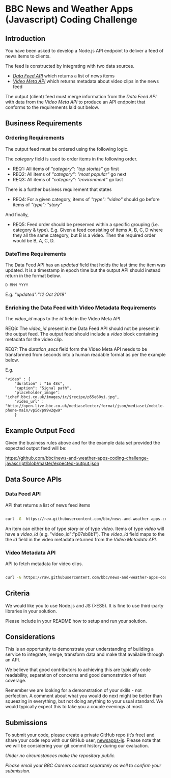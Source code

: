# BBC News and Weather Apps (Javascript) Coding Challenge  

## Introduction

You have been asked to develop a Node.js API endpoint to deliver a feed of news items to clients.

The feed is constructed by integrating with two data sources.

* *[Data Feed API](#data-feed-api)* which returns a list of news items
* *[Video Meta API](#video-metadata-api)* which returns metadata about video clips in the news feed

The output (client) feed must merge information from the *Data Feed API* with data from the *Video Meta API* to produce an API endpoint that conforms to the requirements laid out below.

## Business Requirements

### Ordering Requirements
The output feed must be ordered using the following logic.

The *category* field is used to order items in the following order.
* REQ1: All  items of *"category": "top stories"* go first
* REQ2: All  items of *"category": "most popular"* go next
* REQ3: All  items of *"category": "environment"* go last

There is a further business requirement that states
* REQ4: For a given category, items of *"type": "video"* should go before items of *"type": "story"* 

And finally,
* REQ5: Feed order should be preserved within a specific grouping (i.e. category & type). E.g.
Given a feed consisting of items A, B, C, D where they all the same category, but B is a video. Then the required order would be B, A, C, D.


### DateTime Requirements

The Data Feed API has an *updated* field that  holds the last time the item was updated. It is a timestamp in epoch time but the output API should instead return in the format below.

```D MMM YYYY```

E.g. *"updated":"12 Oct 2019"*

### Enriching the Data Feed with Video Metadata Requirements

The *video_id* maps to the *id* field in the Video Meta API.

REQ6: The *video_id* present in the Data Feed API should not be present in the output feed. The output feed should include a *video* block containing metadata for the video clip.

REQ7: The *duration_secs* field form the Video Meta API needs to be transformed from seconds into a human readable format as per the example below.

E.g. 

```
"video" : {
    "duration" : "1m 48s",
    "caption": "Signal path",
    "placeholder_image": "ichef.bbci.co.uk/images/ic/$recipe/p55e60yi.jpg",
    "video_url" : "http://open.live.bbc.co.uk/mediaselector/format/json/mediaset/mobile-phone-main/vpid/p99w2qw9"
    }
```

## Example Output Feed
 Given the business rules above and for the example data set provided the expected output feed will be:
 
 https://github.com/bbc/news-and-weather-apps-coding-challenge-javascript/blob/master/expected-output.json

  
## Data Source APIs
### Data Feed API

API that returns a list of news feed items

```bash

curl -G  https://raw.githubusercontent.com/bbc/news-and-weather-apps-coding-challenge-javascript/master/data-feed.json

```

An item can either be of type *story* or of type *video*. Items of type *video* will have a *video_id* (e.g. "video_id":"p07sb8b1"). The *video_id* field maps to the the *id* field in the video metadata returned from the *Video Metadata API*.
  

### Video Metadata API

API to fetch metadata for video clips.

```bash

curl -G https://raw.githubusercontent.com/bbc/news-and-weather-apps-coding-challenge-javascript/master/video-meta.json

```

## Criteria

We would like you to use Node.js and JS (>ES5). It is fine to use third-party libraries in your solution.

Please include in your README how to setup and run your solution.

## Considerations
This is an opportunity to demonstrate your understanding of building a service to integrate, merge,  transform data and make that available through an API. 

We believe that good contributors to achieving this are typically code readability, separation of concerns and good demonstration of test coverage. 

Remember we are looking for a demonstration of your skills - not perfection. A comment about what you would do next might be better than squeezing in everything, but not doing anything to your usual standard. We would typically expect this to take you a couple evenings at most.

## Submissions
  
To submit your code, please create a private GitHub repo (it’s free) and share your code repo with our GitHub user, [newsapps-js](https://github.com/newsapps-js). Please note that we will be considering your git commit history during our evaluation.

_Under no circumstances make the repository public._

_Please email your BBC Careers contact separately as well to confirm your submission._
